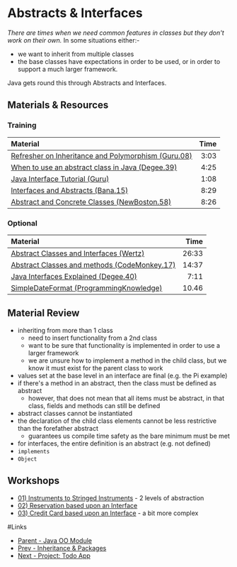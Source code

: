 # Abstracts & Interfaces
*There are times when we need common features in classes but they don't work on their own.*
In some situations either:-
- we want to inherit from multiple classes
- the base classes have expectations in order to be used, or in order to support a much larger framework.  

Java gets round this through Abstracts and Interfaces.

## Materials & Resources

### Training
| Material | Time |
|:-------- |-----:|
|[Refresher on Inheritance and Polymorphism (Guru.08)](https://www.youtube.com/watch?v=gWpg3yMiL0M)|3:03|
|[When to use an abstract class in Java (Degee.39)](https://www.youtube.com/watch?v=hZ1EU-F-0nU)|4:25|
|[Java Interface Tutorial (Guru)](https://www.youtube.com/watch?v=5Aef6vnAxR8)|1:08|
|[Interfaces and Abstracts (Bana.15)](https://www.youtube.com/watch?v=1PPDoAKbaNA)|8:29|
|[Abstract and Concrete Classes (NewBoston.58)](https://www.youtube.com/watch?v=TyPNvt6Zg8c)|8:26|


### Optional
| Material | Time |
|:-------- |-----:|
|[Abstract Classes and Interfaces (Wertz)](https://www.youtube.com/watch?v=AU07jJc_qMQ)|26:33|
|[Abstract Classes and methods (CodeMonkey.17)](https://www.youtube.com/watch?v=pt1S11yX-7k)|14:37|
|[Java Interfaces Explained (Degee.40)](https://www.youtube.com/watch?v=fX1xNMBTMfg)|7:11|
|[SimpleDateFormat (ProgrammingKnowledge)](https://www.youtube.com/watch?v=JtAplwiTOXc)|10.46|


## Material Review
- inheriting from more than 1 class
  - need to insert functionality from a 2nd class
  - want to be sure that functionality is implemented in order to use a larger framework
  - we are unsure how to implement a method in the child class, but we know it must exist
for the parent class to work
- values set at the base level in an interface are final (e.g. the Pi example)
- if there's a method in an abstract, then the class must be defined as abstract
  - however, that does not mean that all items must be abstract, in that class, fields and methods can still be defined
- abstract classes cannot be instantiated
- the declaration of the child class elements cannot be less restrictive than the forefather abstract
  - guarantees us compile time safety as the bare minimum must be met
- for interfaces, the entire definition is an abstract (e.g. not defined)
- `implements`
- `Object`

## Workshops
- [01) Instruments to Stringed Instruments](workshop/Workshop01.md) - 2 levels of abstraction
- [02) Reservation based upon an Interface](workshop/Workship02.md)
- [03) Credit Card based upon an Interface](workshop/Workshop03.md) - a bit more complex

#Links
- [Parent - Java OO Module](../README.md)
- [Prev - Inheritance &amp; Packages](../2-packages-and-inheritance/README.md)
- [Next - Project: Todo App](../4-project-todo-app/README.md)


